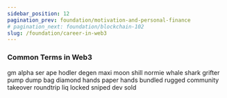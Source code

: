```yaml
---
sidebar_position: 12
pagination_prev: foundation/motivation-and-personal-finance
# pagination_next: foundation/blockchain-102
slug: /foundation/career-in-web3
---
```

<!-- 
File: 12-career-in-web3.md
Description: Tips and resources for starting a career in the Web3 industry.
-->

### Common Terms in Web3
gm
alpha
ser 
ape 
hodler 
degen
maxi 
moon
shill 
normie 
whale 
shark
grifter
pump
dump
bag
diamond hands
paper hands
bundled
rugged
community takeover
roundtrip
liq locked
sniped
dev sold

<!-- https://illiniblockchain.com/crypto-glossary/crypto-slang -->
<!-- https://illiniblockchain.com/careers -->
<!-- https://illiniblockchain.com/crypto-jobsinternships -->